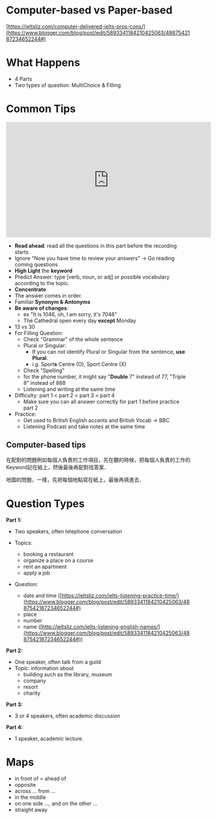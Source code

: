 Computer-based vs Paper-based
=========================

[https://ieltsliz.com/computer-delivered-ielts-pros-cons/](https://www.blogger.com/blog/post/edit/5893341184210425063/4887542187234652244#)

What Happens
============

- 4 Parts
- Two types of question: MultiChoice & Filling


Common Tips
===========

<iframe allow="accelerometer; autoplay; encrypted-media; gyroscope; picture-in-picture" allowfullscreen="" frameborder="0" height="315" src="https://www.youtube.com/embed/JphIDkrtyuc" width="560"></iframe>

-  **Read ahead**: read all the questions in this part before the recording starts
-  Ignore "Now you have time to review your answers" -> Go reading coming questions
-   **High Light** the **keyword**
-   Predict Answer: type [verb, noun, or adj] or possible vocabulary according to the topic.
-   **Concentrate** 
-  The answer comes in order.
-   Familiar **Synonym & Antonyms**
-  **Be aware of changes**:
	-   ex "It is 1046, oh, I am sorry, it's 7046"
	-   The Cathedral open every day  **except** Monday
-   13 vs 30
-   For Filling Question:
	-   Check "Grammar" of the whole sentence
	-   Plural or Singular:
		-   If you can not identify Plural or Singular from the sentence, **use Plural**.  
		- i.g. Sport**s**  Centre (O), Sport Centre (X)
	-   Check "Spelling"
	-   for the phone number, it might say "**Double** 7" instead of 77, "Triple 8" instead of 888
	-   Listening and writing at the same time
- Difficulty: part 1 < part 2 < part 3 < part 4
	- Make sure you can all answer correctly for part 1 before practice part 2
- Practice:
	-  Get used to British English accents and British Vocab -> BBC
	-  Listening Podcast and take notes at the same time


Computer-based tips
-------------------------

在配對的問題例如每個人負責的工作項目，先在聽的時候，把每個人負責的工作的Keyword記在紙上，然後最後再配對找答案．

地圖的問題，一樣，先把每個地點寫在紙上，最後再填進去．

Question Types
=============

**Part 1:**

-   Two speakers, often telephone conversation
-   Topics:
	-  booking a restaurant
	-  organize a place on a course
	-  rent an apartment
	-  apply a job

-   Question:

	-   date and time ([https://ieltsliz.com/ielts-listening-practice-time/](https://www.blogger.com/blog/post/edit/5893341184210425063/4887542187234652244#)
	-   place
	-   number
	-   name ([http://ieltsliz.com/ielts-listening-english-names/](https://www.blogger.com/blog/post/edit/5893341184210425063/4887542187234652244#))

**Part 2:**

-   One speaker, often talk from a guild
-   Topic: information about
	-   building such as the library, museum
	-   company
	-   resort
	-   charity

  

**Part 3:**

-   3 or 4 speakers, often academic discussion

**Part 4:**

-   1 speaker, academic lecture.



Maps
====

- in front of = ahead of
- opposite
- across ... from ...
- in the middle
- on one side ..., and on the other ...
- straight away
